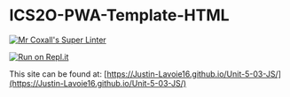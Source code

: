 # ICS2O-PWA-Template-HTML

[![Mr Coxall's Super Linter](https://github.com/Justin-Lavoie16/Unit-5-03-JS/workflows/Mr%20Coxall's%20Super%20Linter/badge.svg)](https://github.com/Justin-Lavoie16/Unit-5-03-JS/actions)

[![Run on Repl.it](https://repl.it/badge/github/Justin-Lavoie16/Unit-5-03-JS)](https://repl.it/github/Justin-Lavoie16/Unit-5-03-JS)

This site can be found at: [https://Justin-Lavoie16.github.io/Unit-5-03-JS/](https://Justin-Lavoie16.github.io/Unit-5-03-JS/)
